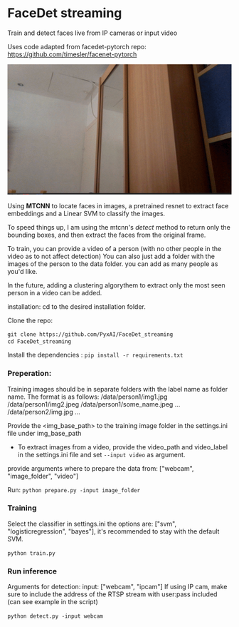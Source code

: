 # FaceDet streaming
Train and detect faces live from IP cameras or input video

Uses code adapted from facedet-pytorch repo:
https://github.com/timesler/facenet-pytorch

<img src = 'https://github.com/PyxAI/FaceDet_streaming/blob/master/ezgif.com-optimize.gif?raw=true'>

Using <b>MTCNN</b> to locate faces in images, a pretrained resnet to extract face embeddings and a Linear SVM to classify the images.

To speed things up, I am using the mtcnn's <i>detect</i> method to return only the bounding boxes, and then extract the faces from the original frame.

To train, you can provide a video of a person (with no other people in the video as to not affect detection)
You can also just add a folder with the images of the person to the data folder.
you can add as many people as you'd like.

In the future, adding a clustering algorythem to extract only the most seen person in a video can be added.


installation:
cd to the desired installation folder.

Clone the repo:
```
git clone https://github.com/PyxAI/FaceDet_streaming
cd FaceDet_streaming
```
Install the dependencies :
`pip install -r requirements.txt`

<h3>Preperation:</h3>
Training images should be in separate folders with the label name as folder name.
The format is as follows:
<img_base_path>/data/person1/img1.jpg
<img_base_path>/data/person1/img2.jpeg
<img_base_path>/data/person1/some_name.jpeg
...
<img_base_path>/data/person2/img.jpg
...

Provide the <img_base_path> to the training image folder in the settings.ini file under img_base_path 

  - To extract images from a video, provide the video_path and video_label in the settings.ini file and set `--input video` as argument.

provide arguments where to prepare the data from:
 ["webcam", "image_folder", "video"]
 
Run:
`python prepare.py -input image_folder`

<h3>Training</h3>
Select the classifier in settings.ini
the options are: ["svm", "logisticregression", "bayes"], it's recommended to stay with the default SVM.

`python train.py`

<h3>Run inference</h3>
Arguments for detection:
input: ["webcam", "ipcam"]
If using IP cam, make sure to include the address of the RTSP stream with user:pass included (can see example in the script)

`python detect.py -input webcam`

